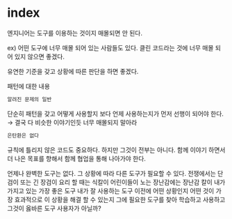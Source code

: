 # index

엔지니어는 도구를 이용하는 것이지 매몰되면 안 된다.

ex) 어떤 도구에 너무 매몰 되어 있는 사람들도 있다. 클린 코드라는 것에 너무 매몰 되어 있지 않으면 좋겠다.

유연한 기준을 갖고 상황에 따른 판단을 하면 좋겠다.

패턴에 대한 내용

```jsx
알려진 문제의 일반
```

단순히 패턴을 갖고 어떻게 사용할지 보다 언제 사용하는지가 먼저 선행이 되어야 한다. → 결국 다 비슷한 이야기인듯 너무 매몰되지 말아라

```jsx
은탄환은 없다
```

규칙에 틀리지 않은 코드도 중요하다. 하지만 그것이 전부는 아니다. 함께 이야기 하면서 더 나은 목표를 향해서 함께 협업을 통해 나아가야 한다.

언제나 완벽한 도구는 없다. 그 상황에 따라 다른 도구가 필요할 수 있다. 전쟁에서는 단검이 또는 긴 장검이 요리 할 때는 식칼이 어린이들이 노는 장난감에는 장난감 칼이 내가 가지고 있는 가장 좋은 도구 내가 잘 사용하는 도구 이전에 어떤 상황인지 어떤 것이 가장 효과적으로 이 상황을 해결 할 수 있는지 그에 필요한 도구를 찾아 학습하고 사용하고 그것이 옳바른 도구 사용자가 아닐까?
